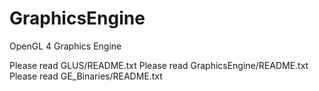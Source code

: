 GraphicsEngine
==============

OpenGL 4 Graphics Engine

Please read GLUS/README.txt
Please read GraphicsEngine/README.txt
Please read GE_Binaries/README.txt
